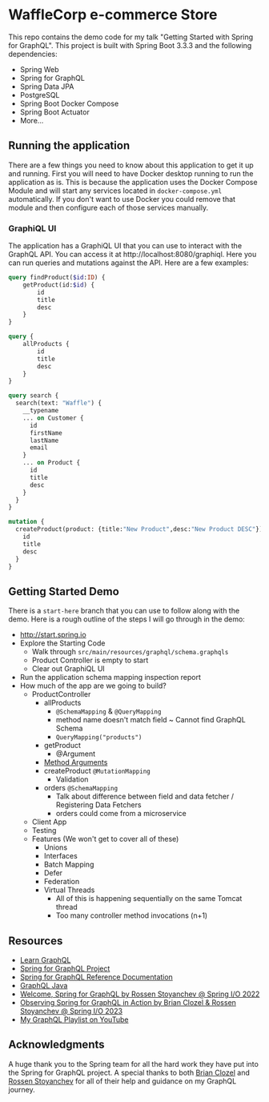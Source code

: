 # WaffleCorp e-commerce Store

This repo contains the demo code for my talk "Getting Started with Spring for GraphQL". This project is built with
Spring Boot 3.3.3 and the following dependencies:

- Spring Web
- Spring for GraphQL
- Spring Data JPA
- PostgreSQL
- Spring Boot Docker Compose
- Spring Boot Actuator
- More...

## Running the application

There are a few things you need to know about this application to get it up and running. First you will need to have Docker
desktop running to run the application as is. This is because the application uses the Docker Compose Module and will start
any services located in `docker-compose.yml` automatically. If you don't want to use Docker you could remove that
module and then configure each of those services manually.

### GraphiQL UI

The application has a GraphiQL UI that you can use to interact with the GraphQL API. You can access it
at http://localhost:8080/graphiql. Here you can run queries and mutations against the API. Here are a few examples:

```graphql
query findProduct($id:ID) {
    getProduct(id:$id) {
        id
        title
        desc
    }
}
```

```graphql
query {
    allProducts {
        id
        title
        desc
    }
}
```

```graphql
query search {
  search(text: "Waffle") {
    __typename
    ... on Customer {
      id
      firstName
      lastName
      email
    }
    ... on Product {
      id
      title
      desc
    }
  }
}
```

```graphql
mutation {
  createProduct(product: {title:"New Product",desc:"New Product DESC"}) {
    id
    title
    desc
  }
}
```

## Getting Started Demo

There is a `start-here` branch that you can use to follow along with the demo. Here is a rough outline of the steps I will
go through in the demo:

- http://start.spring.io
- Explore the Starting Code
    - Walk through `src/main/resources/graphql/schema.graphqls`
    - Product Controller is empty to start
    - Clear out GraphiQL UI
- Run the application schema mapping inspection report 
- How much of the app are we going to build?
  - ProductController
    - allProducts 
      - `@SchemaMapping` & `@QueryMapping`
      - method name doesn't match field ~ Cannot find GraphQL Schema
      - `QueryMapping("products")`
    - getProduct
      - @Argument
    - [Method Arguments](https://docs.spring.io/spring-graphql/reference/controllers.html#controllers.schema-mapping.signature)
    - createProduct `@MutationMapping` 
      - Validation
    - orders `@SchemaMapping`
      - Talk about difference between field and data fetcher / Registering Data Fetchers
      - orders could come from a microservice
  - Client App
  - Testing
  - Features (We won't get to cover all of these)
    - Unions
    - Interfaces
    - Batch Mapping
    - Defer
    - Federation
    - Virtual Threads
      - All of this is happening sequentially on the same Tomcat thread
      - Too many controller method invocations (n+1)


## Resources

- [Learn GraphQL](https://graphql.org/learn/)
- [Spring for GraphQL Project](https://spring.io/projects/spring-graphql)
- [Spring for GraphQL Reference Documentation](https://docs.spring.io/spring-graphql/reference/index.html)
- [GraphQL Java](https://www.graphql-java.com/)
- [Welcome, Spring for GraphQL by Rossen Stoyanchev @ Spring I/O 2022](https://www.youtube.com/watch?v=FMZckqbPGq0)
- [Observing Spring for GraphQL in Action by Brian Clozel & Rossen Stoyanchev @ Spring I/O 2023](https://www.youtube.com/watch?v=UhgmOOjjjyw)
- [My GraphQL Playlist on YouTube](https://www.youtube.com/playlist?list=PLZV0a2jwt22slmUC9iwGGWfRQRIhs1ELa)

## Acknowledgments

A huge thank you to the Spring team for all the hard work they have put into the Spring for GraphQL project. A special thanks
to both [Brian Clozel](https://github.com/bclozel) and [Rossen Stoyanchev](https://x.com/rstoya05) for all of their help and
guidance on my GraphQL journey.
